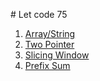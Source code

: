 # Let code 75

1. [Array/String](./1-Array-String)
2. [Two Pointer](./2-Two-Pointer/)
3. [Slicing Window](./3-Sliding-window/)
4. [Prefix Sum](./4-Prefix-Sum/)
